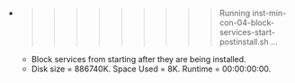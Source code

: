 * >>>>>>>>> Running inst-min-con-04-block-services-start-postinstall.sh ...
  * Block services from starting after they are being installed.
  * Disk size = 886740K. Space Used = 8K. Runtime = 00:00:00:00.
